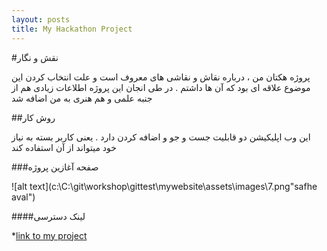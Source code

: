 ```yaml
---
layout: posts
title: My Hackathon Project  
---
```


#نقش و نگار

پروژه هکتان من ، درباره نقاش و نقاشی های معروف است 
و علت انتخاب کردن این موضوع علاقه ای بود که آن ها داشتم .
در طی انجان این پروژه اطلاعات زیادی هم از جنبه علمی و هم هنری به من اضافه شد

##روش کار

این وب اپلیکیشن دو قابلیت جست و جو و اضافه کردن دارد .
یعنی کاربر بسته به نیاز خود میتواند از آن استفاده کند

###صفحه آغازین پروژه

![alt text](c:\C:\git\workshop\gittest\mywebsite\assets\images\7.png"safhe aval")


####لینک دسترسی

*[link to my project](http://99521415.pythonanywhere.com/)

